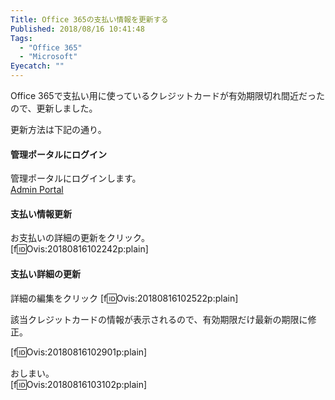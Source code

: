 ```yaml
---
Title: Office 365の支払い情報を更新する
Published: 2018/08/16 10:41:48
Tags:
  - "Office 365"
  - "Microsoft"
Eyecatch: ""
---
```

Office 365で支払い用に使っているクレジットカードが有効期限切れ間近だったので、更新しました。  

更新方法は下記の通り。  



<!-- more -->

#### 管理ポータルにログイン  
管理ポータルにログインします。  
[Admin Portal](https://portal.office.com/adminportal/)  

#### 支払い情報更新  
お支払いの詳細の更新をクリック。  
[f:id:Ovis:20180816102242p:plain]

#### 支払い詳細の更新  
詳細の編集をクリック
[f:id:Ovis:20180816102522p:plain]  

該当クレジットカードの情報が表示されるので、有効期限だけ最新の期限に修正。  

[f:id:Ovis:20180816102901p:plain]  

おしまい。  
[f:id:Ovis:20180816103102p:plain]